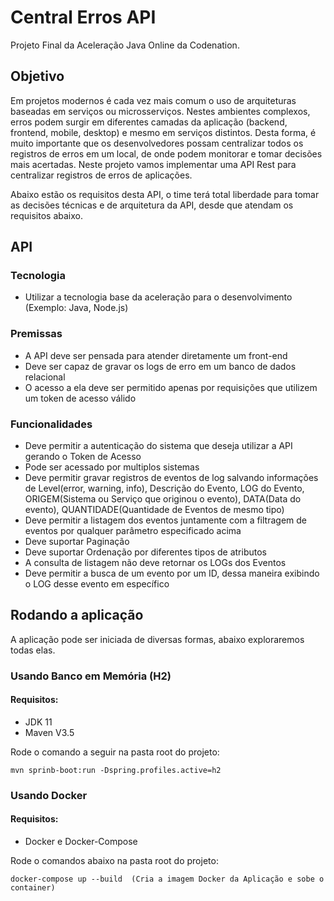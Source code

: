 # Central Erros API

Projeto Final da Aceleração Java Online da Codenation.

## Objetivo

Em projetos modernos é cada vez mais comum o uso de arquiteturas baseadas em serviços ou microsserviços. Nestes ambientes complexos, erros podem surgir em diferentes camadas da aplicação (backend, frontend, mobile, desktop) e mesmo em serviços distintos. Desta forma, é muito importante que os desenvolvedores possam centralizar todos os registros de erros em um local, de onde podem monitorar e tomar decisões mais acertadas. Neste projeto vamos implementar uma API Rest para centralizar registros de erros de aplicações.

Abaixo estão os requisitos desta API, o time terá total liberdade para tomar as decisões técnicas e de arquitetura da API, desde que atendam os requisitos abaixo.

## API

### Tecnologia

* Utilizar a tecnologia base da aceleração para o desenvolvimento (Exemplo: Java, Node.js)

### Premissas

* A API deve ser pensada para atender diretamente um front-end
* Deve ser capaz de gravar os logs de erro em um banco de dados relacional
* O acesso a ela deve ser permitido apenas por requisições que utilizem um token de acesso válido

### Funcionalidades

* Deve permitir a autenticação do sistema que deseja utilizar a API gerando o Token de Acesso
* Pode ser acessado por multiplos sistemas
* Deve permitir gravar registros de eventos de log salvando informações de Level(error, warning, info), Descrição do Evento, LOG do Evento, ORIGEM(Sistema ou Serviço que originou o evento), DATA(Data do evento), QUANTIDADE(Quantidade de Eventos de mesmo tipo)
* Deve permitir a listagem dos eventos juntamente com a filtragem de eventos por qualquer parâmetro especificado acima
* Deve suportar Paginação
* Deve suportar Ordenação por diferentes tipos de atributos
* A consulta de listagem não deve retornar os LOGs dos Eventos
* Deve permitir a busca de um evento por um ID, dessa maneira exibindo o LOG desse evento em específico

## Rodando a aplicação

A aplicação pode ser iniciada de diversas formas, abaixo exploraremos todas elas. 

### Usando Banco em Memória (H2)

#### Requisitos: 
* JDK 11
* Maven V3.5

Rode o comando a seguir na pasta root do projeto: 
```
mvn sprinb-boot:run -Dspring.profiles.active=h2
```

### Usando Docker

#### Requisitos: 

* Docker e Docker-Compose

Rode o comandos abaixo na pasta root do projeto: 

```
docker-compose up --build  (Cria a imagem Docker da Aplicação e sobe o container)
```


